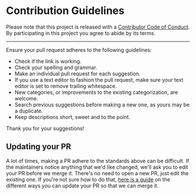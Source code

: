 # Contribution Guidelines

Please note that this project is released with a
[Contributor Code of Conduct](code-of-conduct.md). By participating in this
project you agree to abide by its terms.

---

Ensure your pull request adheres to the following guidelines:

- Check if the link is working.
- Check your spelling and grammar.
- Make an individual pull request for each suggestion.
- If you use a text editor to fashion the pull request, make sure your text editor is set to remove trailing whitespace.
- New categories, or improvements to the existing categorization, are welcome.
- Search previous suggestions before making a new one, as yours may be a duplicate.
- Keep descriptions short, sweet and to the point.

Thank you for your suggestions!


## Updating your PR

A lot of times, making a PR adhere to the standards above can be difficult.
If the maintainers notice anything that we'd like changed, we'll ask you to
edit your PR before we merge it. There's no need to open a new PR, just edit
the existing one. If you're not sure how to do that,
[here is a guide](https://github.com/RichardLitt/docs/blob/master/amending-a-commit-guide.md)
on the different ways you can update your PR so that we can merge it.

